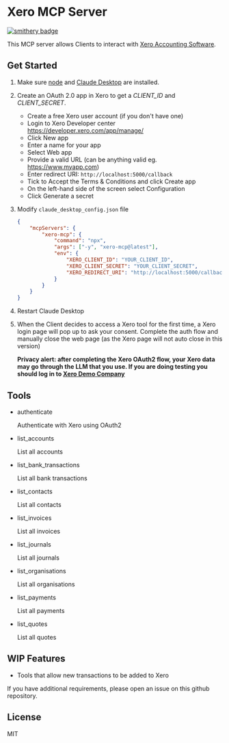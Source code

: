 # Xero MCP Server
[![smithery badge](https://smithery.ai/badge/xero-mcp)](https://smithery.ai/server/@john-zhang-dev/xero-mcp)

This MCP server allows Clients to interact with [Xero Accounting Software](https://www.xero.com).

## Get Started

1. Make sure [node](https://nodejs.org) and [Claude Desktop](https://claude.ai/download) are installed.

2. Create an OAuth 2.0 app in Xero to get a *CLIENT_ID* and *CLIENT_SECRET*.

    * Create a free Xero user account (if you don't have one) 
    * Login to Xero Developer center https://developer.xero.com/app/manage/
    * Click New app
    * Enter a name for your app
    * Select Web app
    * Provide a valid URL (can be anything valid eg. https://www.myapp.com)
    * Enter redirect URI: `http://localhost:5000/callback`
    * Tick to Accept the Terms & Conditions and click Create app
    * On the left-hand side of the screen select Configuration
    * Click Generate a secret

3. Modify `claude_desktop_config.json` file

    ```json
    {
        "mcpServers": {
            "xero-mcp": {
                "command": "npx",
                "args": ["-y", "xero-mcp@latest"],
                "env": {
                    "XERO_CLIENT_ID": "YOUR_CLIENT_ID",
                    "XERO_CLIENT_SECRET": "YOUR_CLIENT_SECRET",
                    "XERO_REDIRECT_URI": "http://localhost:5000/callback"
                }
            }
        }
    }
    ```

4. Restart Claude Desktop

5. When the Client decides to access a Xero tool for the first time, a Xero login page will pop up to ask your consent. Complete the auth flow and manually close the web page (as the Xero page will not auto close in this version)

   __Privacy alert: after completing the Xero OAuth2 flow, your Xero data may go through the LLM that you use. If you are doing testing you should log in to [Xero Demo Company](https://central.xero.com/s/article/Use-the-demo-company)__
   
## Tools

- authenticate

    Authenticate with Xero using OAuth2

- list_accounts

    List all accounts

- list_bank_transactions

    List all bank transactions

- list_contacts

    List all contacts

- list_invoices

    List all invoices

- list_journals

    List all journals

- list_organisations

    List all organisations

- list_payments

    List all payments

- list_quotes

    List all quotes

## WIP Features

- Tools that allow new transactions to be added to Xero

If you have additional requirements, please open an issue on this github repository.

## License

MIT
